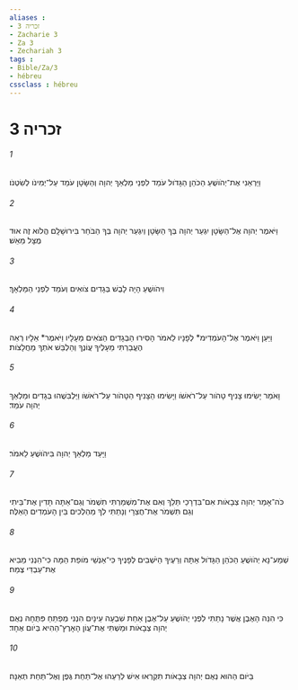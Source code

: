```yaml
---
aliases : 
- זכריה 3
- Zacharie 3
- Za 3
- Zechariah 3
tags : 
- Bible/Za/3
- hébreu
cssclass : hébreu
---
```


# זכריה 3

###### 1
וַיַּרְאֵנִי אֶת־יְהֹושֻׁעַ הַכֹּהֵן הַגָּדֹול עֹמֵד לִפְנֵי מַלְאַךְ יְהוָה וְהַשָּׂטָן עֹמֵד עַל־יְמִינֹו לְשִׂטְנֹו׃
###### 2
וַיֹּאמֶר יְהוָה אֶל־הַשָּׂטָן יִגְעַר יְהוָה בְּךָ הַשָּׂטָן וְיִגְעַר יְהוָה בְּךָ הַבֹּחֵר בִּירוּשָׁלִָם הֲלֹוא זֶה אוּד מֻצָּל מֵאֵשׁ׃
###### 3
וִיהֹושֻׁעַ הָיָה לָבֻשׁ בְּגָדִים צֹואִים וְעֹמֵד לִפְנֵי הַמַּלְאָךְ׃
###### 4
וַיַּעַן וַיֹּאמֶר אֶל־הָעֹמְדִימ* לְפָנָיו לֵאמֹר הָסִירוּ הַבְּגָדִים הַצֹּאִים מֵעָלָיו וַיֹּאמֶר* אֵלָיו רְאֵה הֶעֱבַרְתִּי מֵעָלֶיךָ עֲוֹנֶךָ וְהַלְבֵּשׁ אֹתְךָ מַחֲלָצֹות׃
###### 5
וָאֹמַר יָשִׂימוּ צָנִיף טָהֹור עַל־רֹאשֹׁו וַיָּשִׂימוּ הַצָּנִיף הַטָּהֹור עַל־רֹאשֹׁו וַיַּלְבִּשֻׁהוּ בְּגָדִים וּמַלְאַךְ יְהוָה עֹמֵד׃
###### 6
וַיָּעַד מַלְאַךְ יְהוָה בִּיהֹושֻׁעַ לֵאמֹר׃
###### 7
כֹּה־אָמַר יְהוָה צְבָאֹות אִם־בִּדְרָכַי תֵּלֵךְ וְאִם אֶת־מִשְׁמַרְתִּי תִשְׁמֹר וְגַם־אַתָּה תָּדִין אֶת־בֵּיתִי וְגַם תִּשְׁמֹר אֶת־חֲצֵרָי וְנָתַתִּי לְךָ מַהְלְכִים בֵּין הָעֹמְדִים הָאֵלֶּה׃
###### 8
שְׁמַע־נָא יְהֹושֻׁעַ הַכֹּהֵן הַגָּדֹול אַתָּה וְרֵעֶיךָ הַיֹּשְׁבִים לְפָנֶיךָ כִּי־אַנְשֵׁי מֹופֵת הֵמָּה כִּי־הִנְנִי מֵבִיא אֶת־עַבְדִּי צֶמַח׃
###### 9
כִּי הִנֵּה הָאֶבֶן אֲשֶׁר נָתַתִּי לִפְנֵי יְהֹושֻׁעַ עַל־אֶבֶן אַחַת שִׁבְעָה עֵינָיִם הִנְנִי מְפַתֵּחַ פִּתֻּחָהּ נְאֻם יְהוָה צְבָאֹות וּמַשְׁתִּי אֶת־עֲוֹן הָאָרֶץ־הַהִיא בְּיֹום אֶחָד׃
###### 10
בַּיֹּום הַהוּא נְאֻם יְהוָה צְבָאֹות תִּקְרְאוּ אִישׁ לְרֵעֵהוּ אֶל־תַּחַת גֶּפֶן וְאֶל־תַּחַת תְּאֵנָה׃
